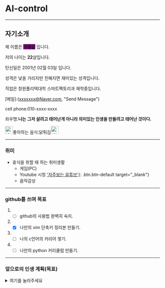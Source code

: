 # AI-control
- - -
## 자기소개

제 이름은 <span style="background-color:purple">**구동균**</span> 입니다.

저의 나이는 **22**살입니다.

탄신일은 2001년 02월 03일 입니다.

성격은 낯을 가리지만 친해지면 재미있는 성격입니다.

직업은 창원폴리텍대학 스마트팩토리과 재학중입니다.

[메일]:(xxxxxxx@Naver.com, "Send Message")

cell phone:010-xxxx-xxxx

좌우명:**나는 그저 살려고 태어난게 아니라 의미있는 인생을 만들려고 태어난 것이다.**

<img width="25" alt="star1" src="https://user-images.githubusercontent.com/78655692/151471925-e5f35751-d4b9-416b-b41d-a059267a09e3.png">좋아하는 음식:닭튀김<img width="25" alt="star1" src="https://user-images.githubusercontent.com/78655692/151471925-e5f35751-d4b9-416b-b41d-a059267a09e3.png">

 
- - -

### 취미
+ 휴식을 취할 때 하는 취미생활 
  + 게임(PC)
  + Youtube 시청 ['자주보는 유튜브'](https://www.youtube.com/c/bobtailytb/videos){: .btn.btn-default target="_blank"}
  + 음악감상
- - -

### github를 쓰며 목표

1. - [ ] github의 사용법 완벽히 숙지.

2. - [X] 나만의 vim 단축키 정리본 만들기.

3. - [ ] 나의 c언어의 커리어 쌓기.

4. - [ ] 나만의 python 커리큘럼 만들기.

- - -
### 앞으로의 인생 계획(목표)

<details>
<summary>여기를 눌러주세요</summary>
<div markdown="1">       

+ 취업가치관
  + 저의 취업 가치관은 PAY보다는 기술입니다.
  + 기술을 배워 저의 가치가 올라가면 PAY는 자동으로 따라온다는 생각입니다.
  + 취업을 한다면 대기업보다는 중견기업을 선택하고 싶습니다.
+ 계획
  + 중견기업으로 취직하여 기술을 배웁니다.
  + 기술을 배워 가치를 올린 뒤에 대기업으로 이직을 하고 싶습니다.
 
</div>
</details>



